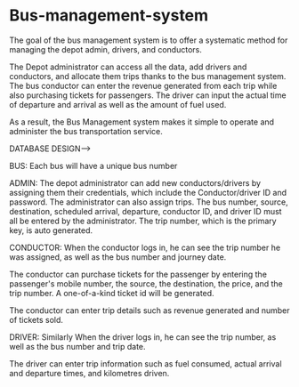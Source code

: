 ﻿# Bus-management-system
 
The goal of the bus management system is to offer a systematic method for managing the depot admin, drivers, and conductors.

The Depot administrator can access all the data, add drivers and conductors, and allocate them trips thanks to the bus management system. The bus conductor can enter the revenue generated from each trip while also purchasing tickets for passengers.
The driver can input the actual time of departure and arrival as well as the amount of fuel used.

As a result, the Bus Management system makes it simple to operate and administer the bus transportation service.

DATABASE DESIGN-->

BUS:
Each bus will have a unique bus number


ADMIN:
The depot administrator can add new conductors/drivers by assigning them their credentials, which include the Conductor/driver ID and password. The administrator can also assign trips.
The bus number, source, destination, scheduled arrival, departure, conductor ID, and driver ID must all be entered by the administrator. The trip number, which is the primary key, is auto generated.

CONDUCTOR:
When the conductor logs in, he can see the trip number he was assigned, as well as the bus number and journey date.

The conductor can purchase tickets for the passenger by entering the passenger's mobile number, the source, the destination, the price, and the trip number. A one-of-a-kind ticket id will be generated.

The conductor can enter trip details such as revenue generated and number of tickets sold.

DRIVER:
Similarly When the driver logs in, he can see the trip number, as well as the bus number and trip date.

The driver can enter trip information such as fuel consumed, actual arrival and departure times, and kilometres driven.
